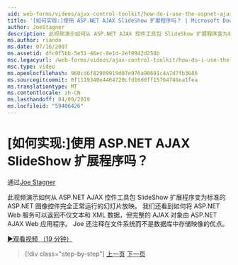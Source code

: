 ```yaml
---
uid: web-forms/videos/ajax-control-toolkit/how-do-i-use-the-aspnet-ajax-slideshow-extender
title: '[如何实现:]使用 ASP.NET AJAX SlideShow 扩展程序吗？ | Microsoft Docs'
author: JoeStagner
description: 此视频演示如何从 ASP.NET AJAX 控件工具包 SlideShow 扩展程序变为标准的 ASP.NET 图像控件完全正常运行 sl...
ms.author: riande
ms.date: 07/16/2007
ms.assetid: dfc9f5bb-5e51-46ec-8e1d-2ef9942d258b
msc.legacyurl: /web-forms/videos/ajax-control-toolkit/how-do-i-use-the-aspnet-ajax-slideshow-extender
msc.type: video
ms.openlocfilehash: 960cd6f82909919d07e976a90691c4a7d7fb3686
ms.sourcegitcommit: 0f1119340e4464720cfd16d0ff15764746ea1fea
ms.translationtype: MT
ms.contentlocale: zh-CN
ms.lasthandoff: 04/09/2019
ms.locfileid: "59406426"
---
```

# <a name="how-do-i-use-the-aspnet-ajax-slideshow-extender"></a>[如何实现:]使用 ASP.NET AJAX SlideShow 扩展程序吗？

通过[Joe Stagner](https://github.com/JoeStagner)

此视频演示如何从 ASP.NET AJAX 控件工具包 SlideShow 扩展程序变为标准的 ASP.NET 图像控件完全正常运行的幻灯片放映。 我们还看到如何将 ASP.NET Web 服务可以返回不仅文本和 XML 数据，但完整的 AJAX 对象由 ASP.NET AJAX Web 应用程序。 Joe 还注释在文件系统而不是数据库中存储映像的优点。

[&#9654;观看视频 （19 分钟）](https://channel9.msdn.com/Blogs/ASP-NET-Site-Videos/how-do-i-use-the-aspnet-ajax-slideshow-extender)

> [!div class="step-by-step"]
> [上一页](how-do-i-use-the-aspnet-ajax-tabs-control.md)
> [下一页](how-do-i-use-the-aspnet-ajax-updatepanelanimation-extender.md)
